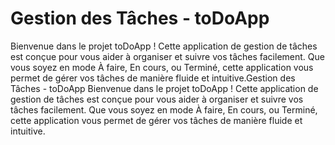 # Gestion des Tâches - toDoApp

Bienvenue dans le projet toDoApp ! Cette application de gestion de tâches est conçue pour vous aider à organiser et suivre vos tâches facilement. Que vous soyez en mode À faire, En cours, ou Terminé, cette application vous permet de gérer vos tâches de manière fluide et intuitive.Gestion des Tâches - toDoApp
Bienvenue dans le projet toDoApp ! Cette application de gestion de tâches est conçue pour vous aider à organiser et suivre vos tâches facilement. Que vous soyez en mode À faire, En cours, ou Terminé, cette application vous permet de gérer vos tâches de manière fluide et intuitive.
